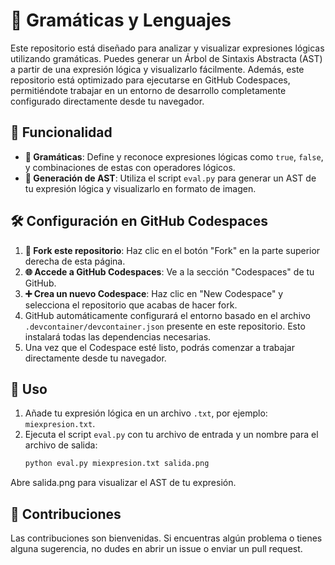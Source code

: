 # 📘 Gramáticas y Lenguajes

Este repositorio está diseñado para analizar y visualizar expresiones lógicas utilizando gramáticas. Puedes generar un Árbol de Sintaxis Abstracta (AST) a partir de una expresión lógica y visualizarlo fácilmente. Además, este repositorio está optimizado para ejecutarse en GitHub Codespaces, permitiéndote trabajar en un entorno de desarrollo completamente configurado directamente desde tu navegador.

## 🚀 Funcionalidad

- **📜 Gramáticas**: Define y reconoce expresiones lógicas como `true`, `false`, y combinaciones de estas con operadores lógicos.
- **🌳 Generación de AST**: Utiliza el script `eval.py` para generar un AST de tu expresión lógica y visualizarlo en formato de imagen.

## 🛠 Configuración en GitHub Codespaces

1. **🍴 Fork este repositorio**: Haz clic en el botón "Fork" en la parte superior derecha de esta página.
2. **🌐 Accede a GitHub Codespaces**: Ve a la sección "Codespaces" de tu GitHub.
3. **➕ Crea un nuevo Codespace**: Haz clic en "New Codespace" y selecciona el repositorio que acabas de hacer fork.
4. GitHub automáticamente configurará el entorno basado en el archivo `.devcontainer/devcontainer.json` presente en este repositorio. Esto instalará todas las dependencias necesarias.
5. Una vez que el Codespace esté listo, podrás comenzar a trabajar directamente desde tu navegador.

## 📝 Uso

1. Añade tu expresión lógica en un archivo `.txt`, por ejemplo: `miexpresion.txt`.
2. Ejecuta el script `eval.py` con tu archivo de entrada y un nombre para el archivo de salida:
   ```bash
   python eval.py miexpresion.txt salida.png
Abre salida.png para visualizar el AST de tu expresión.
## 🤝 Contribuciones
Las contribuciones son bienvenidas. Si encuentras algún problema o tienes alguna sugerencia, no dudes en abrir un issue o enviar un pull request.

